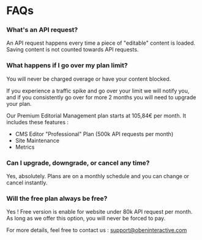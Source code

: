 # FAQs

### What's an API request?

An API request happens every time a piece of "editable" content is loaded. Saving content is not counted towards API requests.

### What happens if I go over my plan limit?

You will never be charged overage or have your content blocked. 

If you experience a traffic spike and go over your limit we will notify you, and if you consistently go over for more 2 months you will need to upgrade your plan. 

Our Premium Editorial Management plan starts at 105,84€ per month. It includes these features :

* CMS Editor "Professional" Plan (500k API requests per month)
* Site Maintenance
* Metrics

### Can I upgrade, downgrade, or cancel any time?

Yes, absolutely. Plans are on a monthly schedule and you can change or cancel instantly.

### Will the free plan always be free?

Yes ! Free version is enable for website under 80k API request per month. As long as we offer this option, you will never be forced to pay.

For more details, feel free to contact us : [support@obeninteractive.com](support@obeninteractive.com)


